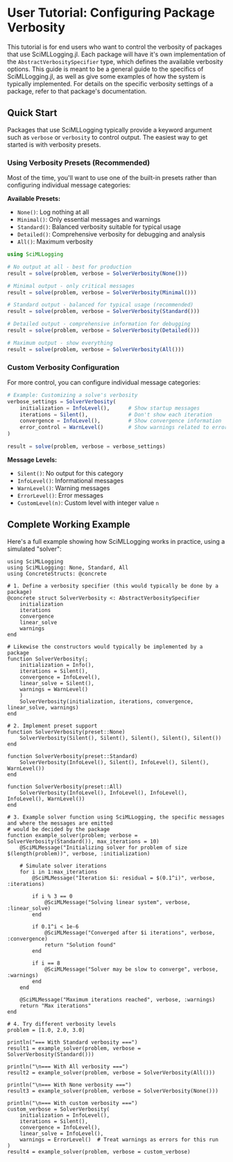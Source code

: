 # User Tutorial: Configuring Package Verbosity

This tutorial is for end users who want to control the verbosity of packages that use SciMLLogging.jl.
Each package will have it's own implementation of the `AbstractVerbositySpecifier` type, which defines the available verbosity options. This guide is meant to be a general guide to the specifics of SciMLLogging.jl, as well as give some examples of how the system is typically implemented. For details on the specific verbosity settings of a package, refer to that package's documentation.

## Quick Start

Packages that use SciMLLogging typically provide a keyword argument such as `verbose` or `verbosity` to control output. The easiest way to get started is with verbosity presets.

### Using Verbosity Presets (Recommended)

Most of the time, you'll want to use one of the built-in presets rather than configuring individual message categories:

**Available Presets:**
- `None()`: Log nothing at all 
- `Minimal()`: Only essential messages and warnings
- `Standard()`: Balanced verbosity suitable for typical usage
- `Detailed()`: Comprehensive verbosity for debugging and analysis
- `All()`: Maximum verbosity

```julia
using SciMLLogging

# No output at all - best for production
result = solve(problem, verbose = SolverVerbosity(None()))

# Minimal output - only critical messages
result = solve(problem, verbose = SolverVerbosity(Minimal()))

# Standard output - balanced for typical usage (recommended)
result = solve(problem, verbose = SolverVerbosity(Standard()))

# Detailed output - comprehensive information for debugging
result = solve(problem, verbose = SolverVerbosity(Detailed()))

# Maximum output - show everything
result = solve(problem, verbose = SolverVerbosity(All()))
```

### Custom Verbosity Configuration

For more control, you can configure individual message categories:

```julia
# Example: Customizing a solve's verbosity
verbose_settings = SolverVerbosity(
    initialization = InfoLevel(),      # Show startup messages
    iterations = Silent(),             # Don't show each iteration
    convergence = InfoLevel(),         # Show convergence information
    error_control = WarnLevel()        # Show warnings related to error control of the solver
)

result = solve(problem, verbose = verbose_settings)
```

**Message Levels:**
- `Silent()`: No output for this category
- `InfoLevel()`: Informational messages
- `WarnLevel()`: Warning messages
- `ErrorLevel()`: Error messages
- `CustomLevel(n)`: Custom level with integer value `n`

## Complete Working Example

Here's a full example showing how SciMLLogging works in practice, using a simulated "solver":

```@example
using SciMLLogging
using SciMLLogging: None, Standard, All
using ConcreteStructs: @concrete

# 1. Define a verbosity specifier (this would typically be done by a package)
@concrete struct SolverVerbosity <: AbstractVerbositySpecifier
    initialization
    iterations
    convergence
    linear_solve
    warnings
end

# Likewise the constructors would typically be implemented by a package
function SolverVerbosity(;
    initialization = Info(),
    iterations = Silent(),
    convergence = InfoLevel(),
    linear_solve = Silent(),
    warnings = WarnLevel()
    )
    SolverVerbosity(initialization, iterations, convergence, linear_solve, warnings)
end

# 2. Implement preset support
function SolverVerbosity(preset::None)
    SolverVerbosity(Silent(), Silent(), Silent(), Silent(), Silent())
end

function SolverVerbosity(preset::Standard)
    SolverVerbosity(InfoLevel(), Silent(), InfoLevel(), Silent(), WarnLevel())
end

function SolverVerbosity(preset::All)
    SolverVerbosity(InfoLevel(), InfoLevel(), InfoLevel(), InfoLevel(), WarnLevel())
end

# 3. Example solver function using SciMLLogging, the specific messages and where the messages are emitted
# would be decided by the package
function example_solver(problem; verbose = SolverVerbosity(Standard()), max_iterations = 10)
    @SciMLMessage("Initializing solver for problem of size $(length(problem))", verbose, :initialization)

    # Simulate solver iterations
    for i in 1:max_iterations
        @SciMLMessage("Iteration $i: residual = $(0.1^i)", verbose, :iterations)

        if i % 3 == 0
            @SciMLMessage("Solving linear system", verbose, :linear_solve)
        end

        if 0.1^i < 1e-6
            @SciMLMessage("Converged after $i iterations", verbose, :convergence)
            return "Solution found"
        end

        if i == 8
            @SciMLMessage("Solver may be slow to converge", verbose, :warnings)
        end
    end

    @SciMLMessage("Maximum iterations reached", verbose, :warnings)
    return "Max iterations"
end

# 4. Try different verbosity levels
problem = [1.0, 2.0, 3.0]

println("=== With Standard verbosity ===")
result1 = example_solver(problem, verbose = SolverVerbosity(Standard()))

println("\n=== With All verbosity ===")
result2 = example_solver(problem, verbose = SolverVerbosity(All()))

println("\n=== With None verbosity ===")
result3 = example_solver(problem, verbose = SolverVerbosity(None()))

println("\n=== With custom verbosity ===")
custom_verbose = SolverVerbosity(
    initialization = InfoLevel(),
    iterations = Silent(),
    convergence = InfoLevel(),
    linear_solve = InfoLevel(),
    warnings = ErrorLevel()  # Treat warnings as errors for this run
)
result4 = example_solver(problem, verbose = custom_verbose)
```
